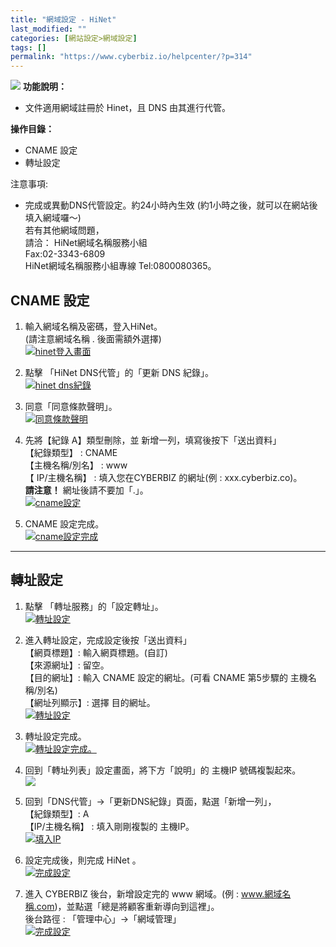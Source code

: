 ```yaml
---
title: "網域設定 - HiNet"
last_modified: ""
categories: [網站設定>網域設定]
tags: []
permalink: "https://www.cyberbiz.io/helpcenter/?p=314"
---
```


![](https://www.cyberbiz.io/helpcenter/wp-content/uploads/一般版3.png) **功能說明：**  

* 文件適用網域註冊於 Hinet，且 DNS 由其進行代管。

**操作目錄：**

* CNAME 設定
* 轉址設定

注意事項:  

* 完成或異動DNS代管設定。約24小時內生效 (約1小時之後，就可以在網站後填入網域囉～)   
若有其他網域問題，  
請洽： HiNet網域名稱服務小組  
Fax:02-3343-6809  
HiNet網域名稱服務小組專線 Tel:0800080365。



## CNAME 設定

1. 輸入網域名稱及密碼，登入HiNet。  
(請注意網域名稱 . 後面需額外選擇)  
[![hinet登入畫面](https://www.cyberbiz.io/helpcenter/wp-content/uploads/網域設定-HiNet01.png)](https://www.cyberbiz.io/helpcenter/wp-content/uploads/網域設定-HiNet01.png)



2. 點擊 「HiNet DNS代管」的「更新 DNS 紀錄」。  
[![hinet dns紀錄](https://www.cyberbiz.io/helpcenter/wp-content/uploads/網域設定-HiNet02.png)](https://www.cyberbiz.io/helpcenter/wp-content/uploads/網域設定-HiNet02.png)



3. 同意「同意條款聲明」。  
[![同意條款聲明](https://www.cyberbiz.io/helpcenter/wp-content/uploads/網域設定-HiNet03.png)](https://www.cyberbiz.io/helpcenter/wp-content/uploads/網域設定-HiNet03.png)



4. 先將【紀錄 A】類型刪除，並 新增一列，填寫後按下「送出資料」  
【紀錄類型】 : CNAME  
【主機名稱/別名】 : www  
【 IP/主機名稱】 : 填入您在CYBERBIZ 的網址(例 : xxx.cyberbiz.co)。  
**請注意！** 網址後請不要加「.」。  
[![cname設定](https://www.cyberbiz.io/helpcenter/wp-content/uploads/網域設定-HiNet04.png)](https://www.cyberbiz.io/helpcenter/wp-content/uploads/網域設定-HiNet04.png)



5. CNAME 設定完成。  
[![cname設定完成](https://www.cyberbiz.io/helpcenter/wp-content/uploads/網域設定-HiNet05.png)](https://www.cyberbiz.io/helpcenter/wp-content/uploads/網域設定-HiNet05.png)




* * *

## 轉址設定

1. 點擊 「轉址服務」的「設定轉址」。   
[![轉址設定](https://www.cyberbiz.io/helpcenter/wp-content/uploads/網域設定-HiNet06.png)](https://www.cyberbiz.io/helpcenter/wp-content/uploads/網域設定-HiNet06.png)



2. 進入轉址設定，完成設定後按「送出資料」  
【網頁標題】: 輸入網頁標題。(自訂)  
【來源網址】: 留空。  
【目的網址】: 輸入 CNAME 設定的網址。(可看 CNAME 第5步驟的 主機名稱/別名)  
【網址列顯示】: 選擇 目的網址。  
[![轉址設定](https://www.cyberbiz.io/helpcenter/wp-content/uploads/網域設定-HiNet07.png)](https://www.cyberbiz.io/helpcenter/wp-content/uploads/網域設定-HiNet07.png)



3. 轉址設定完成。  
[![轉址設定完成。](https://www.cyberbiz.io/helpcenter/wp-content/uploads/網域設定-HiNet08.png)](https://www.cyberbiz.io/helpcenter/wp-content/uploads/網域設定-HiNet08.png)



4. 回到「轉址列表」設定畫面，將下方「說明」的 主機IP 號碼複製起來。  
[![](https://www.cyberbiz.io/helpcenter/wp-content/uploads/網域設定-HiNet09.png)](https://www.cyberbiz.io/helpcenter/wp-content/uploads/網域設定-HiNet09.png)



5. 回到「DNS代管」→「更新DNS紀錄」頁面，點選「新增一列」，  
【紀錄類型】: A  
【IP/主機名稱】 : 填入剛剛複製的 主機IP。  
[![填入IP](https://www.cyberbiz.io/helpcenter/wp-content/uploads/網域設定-HiNet10.png)](https://www.cyberbiz.io/helpcenter/wp-content/uploads/網域設定-HiNet10.png)



6. 設定完成後，則完成 HiNet 。   
[![完成設定](https://www.cyberbiz.io/helpcenter/wp-content/uploads/網域設定-HiNet11.png)](https://www.cyberbiz.io/helpcenter/wp-content/uploads/網域設定-HiNet11.png)



7. 進入 CYBERBIZ 後台，新增設定完的 www 網域。(例 : www.網域名稱.com)，並點選「總是將顧客重新導向到這裡」。  
後台路徑 : 「管理中心」→「網域管理」  
[![完成設定](https://www.cyberbiz.io/helpcenter/wp-content/uploads/網域設定-HiNet12.png)](https://www.cyberbiz.io/helpcenter/wp-content/uploads/網域設定-HiNet12.png)



